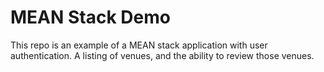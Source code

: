 # MEAN Stack Demo

This repo is an example of a MEAN stack application with user authentication. A listing of venues, and the ability to review those venues.